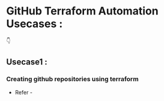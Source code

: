 # GitHub Terraform Automation Usecases :
👇
## Usecase1 :
### Creating github repositories using terraform
  * Refer -  
